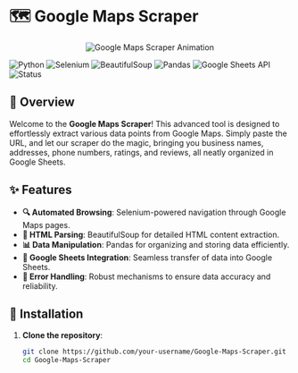 # 🗺️ Google Maps Scraper

<p align="center">
<img src="https://i.giphy.com/media/v1.Y2lkPTc5MGI3NjExZTdxbmY3N2VndmZzNWFhb3R5cHVsMWM1OTk0N2wyNjR1cWVzbjk1ZiZlcD12MV9pbnRlcm5hbF9naWZfYnlfaWQmY3Q9Zw/V4NSR1NG2p0KeJJyr5/giphy.gif" alt="Google Maps Scraper Animation"> </p>

![Python](https://img.shields.io/badge/Python-3.x-blue)
![Selenium](https://img.shields.io/badge/Selenium-3.141.0-green)
![BeautifulSoup](https://img.shields.io/badge/BeautifulSoup-4.9.3-yellow)
![Pandas](https://img.shields.io/badge/Pandas-1.2.0-red)
![Google Sheets API](https://img.shields.io/badge/Google%20Sheets%20API-v4-brightgreen)
![Status](https://img.shields.io/badge/Status-Active-success)

## 🌟 Overview

Welcome to the **Google Maps Scraper**! This advanced tool is designed to effortlessly extract various data points from Google Maps. Simply paste the URL, and let our scraper do the magic, bringing you business names, addresses, phone numbers, ratings, and reviews, all neatly organized in Google Sheets.

## ✨ Features

- **🔍 Automated Browsing**: Selenium-powered navigation through Google Maps pages.
- **📝 HTML Parsing**: BeautifulSoup for detailed HTML content extraction.
- **📊 Data Manipulation**: Pandas for organizing and storing data efficiently.
- **📑 Google Sheets Integration**: Seamless transfer of data into Google Sheets.
- **🚨 Error Handling**: Robust mechanisms to ensure data accuracy and reliability.

## 🚀 Installation

1. **Clone the repository**:
   ```bash
   git clone https://github.com/your-username/Google-Maps-Scraper.git
   cd Google-Maps-Scraper
